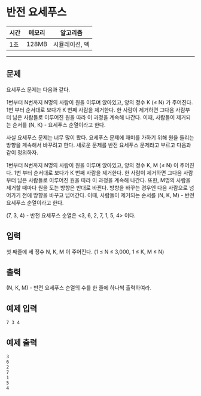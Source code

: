 # 반전 요세푸스

| 시간 | 메모리 | 알고리즘 |
|---|---|---|
| 1초 | 128MB | 시뮬레이션, 덱 |

---

## 문제

요세푸스 문제는 다음과 같다.

1번부터 N번까지 N명의 사람이 원을 이루며 앉아있고, 양의 정수 K ($\leq$ N) 가 주어진다. 1번 부터 순서대로 보다가 K 번째 사람을 제거한다. 한 사람이 제거하면 그다음 사람부터 남은 사람들로 이루어진 원을 따라 이 과정을 계속해 나간다. 이때, 사람들이 제거되는 순서를 (N, K) - 요세푸스 순열이라고 한다.

사실 요세푸스 문제는 너무 많이 봤다. 요세푸스 문제에 재미를 가하기 위해 원을 돌리는 방향을 계속해서 바꾸려고 한다. 새로운 문제를 반전 요세푸스 문제라고 부르고 다음과 같이 정의하자.

1번부터 N번까지 N명의 사람이 원을 이루며 앉아있고, 양의 정수 K, M ($\leq$ N) 이 주어진다. 1번 부터 순서대로 보다가 K 번째 사람을 제거한다. 한 사람이 제거하면 그다음 사람부터 남은 사람들로 이루어진 원을 따라 이 과정을 계속해 나간다. 또한, M명의 사람을 제거할 때마다 원을 도는 방향은 반대로 바뀐다. 방향을 바꾸는 경우엔 다음 사람으로 넘어가기 전에 방향을 바꾸고 넘어간다. 이때, 사람들이 제거되는 순서를 (N, K, M) - 반전 요세푸스 순열이라고 한다.

(7, 3, 4) - 반전 요세푸스 순열은 <3, 6, 2, 7, 1, 5, 4> 이다.

## 입력

첫 째줄에 세 정수 N, K, M 이 주어진다. (1 $\leq$ N $\leq$ 3,000, 1 $\leq$ K, M $\leq$ N)

## 출력

(N, K, M) - 반전 요세푸스 순열의 수를 한 줄에 하나씩 출력하여라.

## 예제 입력

```
7 3 4

```

## 예제 출력

```
3
6
2
7
1
5
4

```
